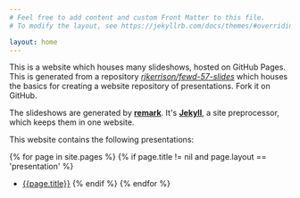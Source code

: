 ```yaml
---
# Feel free to add content and custom Front Matter to this file.
# To modify the layout, see https://jekyllrb.com/docs/themes/#overriding-theme-defaults

layout: home
---
```


This is a website which houses many slideshows, hosted on GitHub Pages.
This is generated from a repository [_rjkerrison/fewd-57-slides_][fewd-57-slides]
which houses the basics for creating a website repository of presentations.
Fork it on GitHub.

The slideshows are generated by [**remark**][remark].
It's [**Jekyll**][jekyll], a site preprocessor, which keeps them in one website.

This website contains the following presentations:

{% for page in site.pages %}
{% if page.title != nil and page.layout == 'presentation' %}
- [{{page.title}}]({{site.baseurl}}{{page.url}})
{% endif %}
{% endfor %}

[remark]: https://github.com/gnab/remark "gnab/remark on GitHub"
[jekyll]: https://jekyllrb.com/ "jekyll official site"
[fewd-57-slides]: https://github.com/rjkerrison/fewd-57-slides "rjkerrison/fewd-57-slides on GitHub"